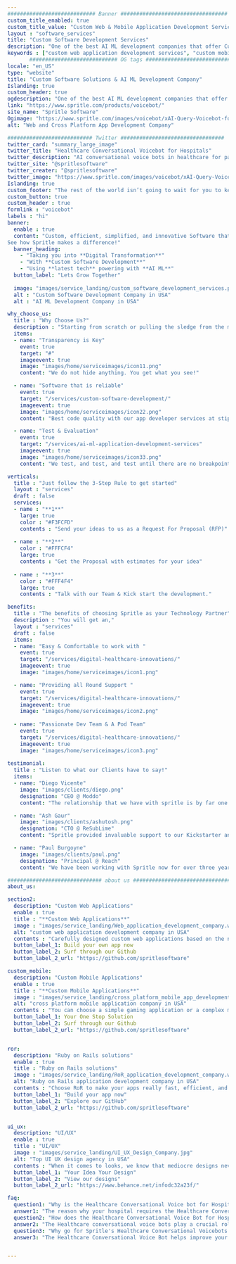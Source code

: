 ```yaml
---
############################ Banner ##################################
custom_title_enabled: true
custom_title_value: "Custom Web & Mobile Application Development Services"
layout : "software_services"
title: "Custom Software Development Services"
description: "One of the best AI ML development companies that offer Custom-built software solutions and services specifically designed for your business."
keywords : ["custom web application development services", "custom mobile application development services", "cross platform app development", "cross platform mobile app development", "web and mobile app development", "software development services"]
       ############################ OG tags #################################
locale: "en_US"
type: "website"
title: "Custom Software Solutions & AI ML Development Company" 
Islanding: true
custom_header: true
ogdescription: "One of the best AI ML development companies that offer Custom-built software solutions and services specifically designed for your business."   
link: "https://www.spritle.com/products/voicebot/"
site_name: "Spritle Software"
Ogimage: "https://www.spritle.com/images/voicebot/xAI-Query-Voicebot-for-Patients.png.pagespeed.ic._Eo2HDj5Em.webp" 
alt: "Web and Cross Platform App Development Company" 

########################### Twitter #################################
twitter_card: "summary_large_image"
twitter_title: "Healthcare Conversational Voicebot for Hospitals"  
twitter_description: "AI conversational voice bots in healthcare for patient engagement. Voice assistance in hospitals to help doctors save time and improvise the patient experience."
twitter_site: "@spritlesoftware"
twitter_creater: "@spritlesoftware"
twitter_image: "https://www.spritle.com/images/voicebot/xAI-Query-Voicebot-for-Patients.png.pagespeed.ic._Eo2HDj5Em.webp" 
Islanding: true
custom_footer: "The rest of the world isn’t going to wait for you to keep up with the **ever-evolving future** so what’s stopping you?"
custom_button: true
custom_header : true
formlink : "voicebot"
labels : "hi"
banner:
  enable : true
  content: "Custom, efficient, simplified, and innovative Software that suits your standards & addresses your needs
See how Spritle makes a difference!"
  banner_heading:
    - "Taking you into **Digital Transformation**"
    - "With **Custom Software Development**"
    - "Using **latest tech** powering with **AI ML**"
  button_label: "Lets Grow Together"
    
  image: "images/service_landing/custom_software_development_services.png"
  alt : "Custom Software Development Company in USA"
  alt : "AI ML Development Company in USA"

why_choose_us:
  title : "Why Choose Us?"
  description : "Starting from scratch or pulling the sledge from the middle, we assist you Top to Bottom"
  items:
  - name: "Transparency is Key"
    event: true
    target: "#"
    imageevent: true
    image: "images/home/serviceimages/icon11.png"
    content: "We do not hide anything. You get what you see!"

  - name: "Software that is reliable"
    event: true
    target: "/services/custom-software-development/"
    imageevent: true
    image: "images/home/serviceimages/icon22.png"
    content: "Best code quality with our app developer services at stipulated budget."

  - name: "Test & Evaluation"
    event: true
    target: "/services/ai-ml-application-development-services"
    imageevent: true
    image: "images/home/serviceimages/icon33.png"
    content: "We test, and test, and test until there are no breakpoints"

verticals:
  title : "Just follow the 3-Step Rule to get started"
  layout : "services"
  draft : false
  services:
  - name : "**1**"
    large: true
    color : "#F3FCFD"
    contents : "Send your ideas to us as a Request For Proposal (RFP)"
    
  - name : "**2**"
    color : "#FFFCF4"
    large: true
    contents : "Get the Proposal with estimates for your idea"
    
  - name : "**3**"
    color : "#FFF4F4"
    large: true
    contents : "Talk with our Team & Kick start the development."

benefits:
  title : "The benefits of choosing Spritle as your Technology Partner"
  description : "You will get an,"
  layout : "services"
  draft : false
  items:
  - name: "Easy & Comfortable to work with "
    event: true
    target: "/services/digital-healthcare-innovations/"
    imageevent: true
    image: "images/home/serviceimages/icon1.png"

  - name: "Providing all Round Support "
    event: true
    target: "/services/digital-healthcare-innovations/"
    imageevent: true
    image: "images/home/serviceimages/icon2.png"
    
  - name: "Passionate Dev Team & A Pod Team"
    event: true
    target: "/services/digital-healthcare-innovations/"
    imageevent: true
    image: "images/home/serviceimages/icon3.png"
   
testimonial:
  title : "Listen to what our Clients have to say!"
  items:
  - name: "Diego Vicente"
    image: "images/clients/diego.png"
    designation: "CEO @ Moddo"
    content: "The relationship that we have with spritle is by far one of the biggest assets our firm is glad to have. Their devotion and dedication to their clients is something truly admirable…"

  - name: "Ash Gaur"
    image: "images/clients/ashutosh.png"
    designation: "CTO @ ReSubLime"
    content: "Spritle provided invaluable support to our Kickstarter and they prioritized every detail, ensuring that we were given the best possible management and treatment…"

  - name: "Paul Burgoyne"
    image: "images/clients/paul.png"
    designation: "Principal @ Reach"
    content: "We have been working with Spritle now for over three years and what a run it has been. I wish to thank you for all your talent, creativity and energy. I am grateful to be a partner…"

############################## about us ################################
about_us:

section2:
  description: "Custom Web Applications"
  enable : true
  title : "**Custom Web Applications**"
  image : "images/service_landing/Web_application_development_company.webp"
  alt: "custom web application development company in USA"
  contents : "Carefully designed custom web applications based on the needs of our clients. Taking time and effort to create a quality application that is both efficient and effective is something we pride ourselves on."
  button_label_1: Build your own app now
  button_label_2: Surf through our Github
  button_label_2_url: "https://github.com/spritlesoftware"

custom_mobile:
  description: "Custom Mobile Applications"
  enable : true
  title : "**Custom Mobile Applications**"
  image : "images/service_landing/cross_platform_mobile_app_development_company.jpg"
  alt: "cross platform mobile application company in USA"
  contents : "You can choose a simple gaming application or a complex management system, we will offer you the best cross-platform app development services. That said aside, we also specialize in Hybrid cross-platform mobile development, to satisfy two mobile OS worlds!"
  button_label_1: Your One Stop Solution
  button_label_2: Surf through our Github
  button_label_2_url: "https://github.com/spritlesoftware"


ror:
  description: "Ruby on Rails solutions"
  enable : true
  title : "Ruby on Rails solutions"
  image : "images/service_landing/RoR_application_development_company.webp"
  alt: "Ruby on Rails application development company in USA"
  contents : "Choose RoR to make your apps really fast, efficient, and reliable. Choose Spritle to develop & deliver you RoR apps real fast & quick. Our 50+ member team with gems and skilled personnel at your service. So, we are always your first choice when it comes to Ruby on Rails."
  button_label_1: "Build your app now"
  button_label_2: "Explore our GitHub"
  button_label_2_url: "https://github.com/spritlesoftware"


ui_ux:
  description: "UI/UX"
  enable : true
  title : "UI/UX"
  image : "images/service_landing/UI_UX_Design_Company.jpg"
  alt: "Top UI UX design agency in USA"
  contents : "When it comes to looks, we know that mediocre designs never cut it. Our Designers guarantee you the best outlook (UI) and smooth user experience (UX) for your apps. We are undoubtedly the company you are looking for when it comes to UI/UX design."
  button_label_1: "Your Idea Your Design"
  button_label_2: "View our designs"
  button_label_2_url: "https://www.behance.net/infodc32a23f/"

faq:
  question1: "Why is the Healthcare Conversational Voice bot for Hospitals needed?"
  answer1: "The reason why your hospital requires the Healthcare Conversational Voice bot is due to the simple task of reducing the burden of the nurses by dealing with calls & appointments by making the handling of patients even smoother. "
  question2: "How does the Healthcare Conversational Voice Bot for Hospitals handle the patients? "
  answer2: "The Healthcare conversational voice bots play a crucial role in patient management by making follow-up calls, pre, and post-surgery calls, check-up calls, and appointment calls. This greatly helps to reduce the stress on the medical staffs and improves remote monitoring."
  question3: "Why go for Spritle's Healthcare Conversational Voicebots for Hospitals?"
  answer3: "The Healthcare Conversational Voice Bot helps improve your hospital experience by automating the manual calling process, with seamless implementation of the bot into your existing system. You can reduce a significant percentage in your overall expense spent over manual support. Also, the patient's queries can be handled smoothly without causing any trouble for both the parties."


---
```

